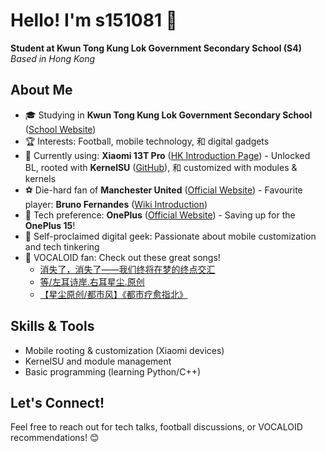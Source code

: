 # Hello! I'm s151081 👋  

**Student at Kwun Tong Kung Lok Government Secondary School (S4)**  
*Based in Hong Kong*  

## About Me  
- 🎓 Studying in **Kwun Tong Kung Lok Government Secondary School** ([School Website](https://www.ktklgss.edu.hk/it-school/php/webcms/public/mainpage/main.php3))  
- 🏆 Interests: Football, mobile technology, 和 digital gadgets  
- 📱 Currently using: **Xiaomi 13T Pro** ([HK Introduction Page](https://www.mi.com/hk/xiaomi-13t-pro)) - Unlocked BL, rooted with **KernelSU** ([GitHub](https://github.com/KernelSU/KernelSU)), 和 customized with modules & kernels  
- ⚽️ Die-hard fan of **Manchester United** ([Official Website](https://www.manutd.com)) - Favourite player: **Bruno Fernandes** ([Wiki Introduction](https://en.wikipedia.org/wiki/Bruno_Fernandes))  
- 📱 Tech preference: **OnePlus** ([Official Website](https://www.oneplus.com)) - Saving up for the **OnePlus 15**!  
- 🔧 Self-proclaimed digital geek: Passionate about mobile customization and tech tinkering  
- 🎵 VOCALOID fan: Check out these great songs!  
  - [消失了，消失了——我们终将在梦的终点交汇](https://www.bilibili.com/video/BV1Cm4y187dJ)  
  - [等/左耳诗岸.右耳星尘.原创](https://www.bilibili.com/video/BV1PU7fziE3F)  
  - [【星尘原创/都市风】《都市疗愈指北》](https://www.bilibili.com/video/BV1vFETz3ESw)  

## Skills & Tools  
- Mobile rooting & customization (Xiaomi devices)  
- KernelSU and module management  
- Basic programming (learning Python/C++)  

## Let's Connect!  
Feel free to reach out for tech talks, football discussions, or VOCALOID recommendations! 😊  

